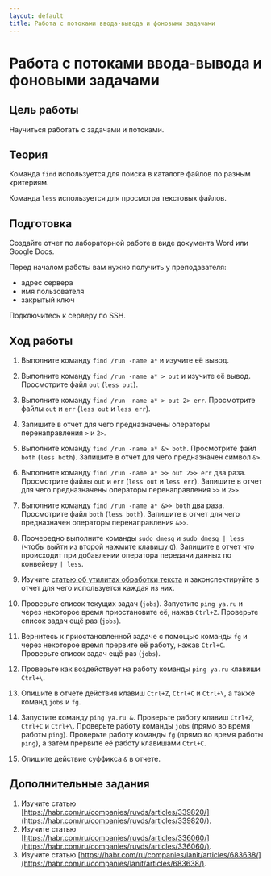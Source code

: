 ```yaml
---
layout: default
title: Работа с потоками ввода-вывода и фоновыми задачами
---
```

# Работа с потоками ввода-вывода и фоновыми задачами

## Цель работы

Научиться работать с задачами и потоками.

## Теория

Команда `find` используется для поиска в каталоге файлов по разным критериям.

Команда `less` используется для просмотра текстовых файлов.

## Подготовка

Создайте отчет по лабораторной работе в виде документа Word или Google Docs.

Перед началом работы вам нужно получить у преподавателя:

* адрес сервера
* имя пользователя
* закрытый ключ

Подключитесь к серверу по SSH.

## Ход работы

1.  Выполните команду `find /run -name a*` и изучите её вывод.

2.  Выполните команду `find /run -name a* > out` и изучите её вывод. Просмотрите файл `out` (`less out`).

3.  Выполните команду `find /run -name a* > out 2> err`. Просмотрите файлы `out` и `err` (`less out` и `less err`).

4.  Запишите в отчет для чего предназначены операторы перенаправления `>` и `2>`.

5.  Выполните команду `find /run -name a* &> both`. Просмотрите файл `both` (`less both`). Запишите в отчет для чего предназначен символ `&>`.

6.  Выполните команду `find /run -name a* >> out 2>> err` два раза. Просмотрите файлы `out` и `err` (`less out` и `less err`). Запишите в отчет для чего предназначены операторы перенаправления `>>` и `2>>`.

7.  Выполните команду `find /run -name a* &>> both` два раза. Просмотрите файл `both` (`less both`). Запишите в отчет для чего предназначен операторы перенаправления `&>>`.

8.  Поочередно выполните команды `sudo dmesg` и `sudo dmesg | less` (чтобы выйти из второй нажмите клавишу `Q`). Запишите в отчет что происходит при добавлении оператора передачи данных по конвейеру `| less`.

9.  Изучите [статью об утилитах обработки текста](https://habr.com/ru/companies/itsumma/articles/492932/) и законспектируйте в отчет для чего используется каждая из них.

10. Проверьте список текущих задач (`jobs`). Запустите `ping ya.ru` и через некоторое время приостановите её, нажав `Ctrl+Z`. Проверьте список задач ещё раз (`jobs`).

11. Вернитесь к приостановленной задаче с помощью команды `fg` и через некоторое время прервите её работу, нажав `Ctrl+C`. Проверьте список задач ещё раз (`jobs`).

12. Проверьте как воздействует на работу команды `ping ya.ru` клавиши `Ctrl+\`.

13. Опишите в отчете действия клавиш `Ctrl+Z`, `Ctrl+C` и `Ctrl+\`, а также команд `jobs` и `fg`.

14. Запустите команду `ping ya.ru &`. Проверьте работу клавиш `Ctrl+Z`, `Ctrl+C` и `Ctrl+\`. Проверьте работу команды `jobs` (прямо во время работы `ping`). Проверьте работу команды `fg` (прямо во время работы `ping`), а затем прервите её работу клавишами `Ctrl+C`.

15. Опишите действие суффикса `&` в отчете.


## Дополнительные задания

1. Изучите статью [https://habr.com/ru/companies/ruvds/articles/339820/](https://habr.com/ru/companies/ruvds/articles/339820/).
2. Изучите статью [https://habr.com/ru/companies/ruvds/articles/336060/](https://habr.com/ru/companies/ruvds/articles/336060/).
3. Изучите статью [https://habr.com/ru/companies/lanit/articles/683638/](https://habr.com/ru/companies/lanit/articles/683638/).
